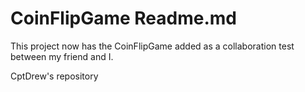 CoinFlipGame Readme.md
====
This project now has the CoinFlipGame added as a collaboration test between my friend and I.

CptDrew's repository

